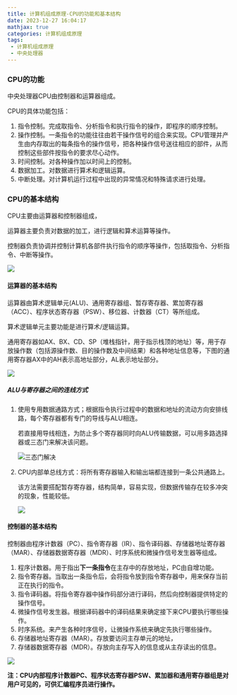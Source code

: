 ```yaml
---
title: 计算机组成原理-CPU的功能和基本结构
date: 2023-12-27 16:04:17
mathjax: true
categories: 计算机组成原理
tags:
 - 计算机组成原理
 - 中央处理器
---
```


<meta name="referrer" content="no-referrer"/>

### CPU的功能

中央处理器CPU由控制器和运算器组成。

CPU的具体功能包括：

1. 指令控制。完成取指令、分析指令和执行指令的操作，即程序的顺序控制。
2. 操作控制。一条指令的功能往往由若干操作信号的组合来实现。CPU管理并产生由内存取出的每条指令的操作信号，把各种操作信号送往相应的部件，从而控制这些部件按指令的要求尽心动作。
3. 时间控制。对各种操作加以时间上的控制。
4. 数据加工。对数据进行算术和逻辑运算。
5. 中断处理。对计算机运行过程中出现的异常情况和特殊请求进行处理。



### CPU的基本结构

CPU主要由运算器和控制器组成，

运算器主要负责对数据的加工，进行逻辑和算术运算等操作。

控制器负责协调并控制计算机各部件执行指令的顺序等操作，包括取指令、分析指令、中断等操作。

![](https://img-blog.csdnimg.cn/direct/dcbe30f1f6f743b59fe2e6cf8fcf6c70.png)



#### 运算器的基本结构

运算器由算术逻辑单元(ALU)、通用寄存器组、暂存寄存器、累加寄存器（ACC）、程序状态寄存器（PSW）、移位器、计数器（CT）等所组成。

算术逻辑单元主要功能是进行算术/逻辑运算。

通用寄存器如AX、BX、CD、SP（堆栈指针，用于指示栈顶的地址）等，用于存放操作数（包括源操作数、目的操作数及中间结果）和各种地址信息等，下图的通用寄存器AX中的AH表示高地址部分，AL表示地址部分。

![](https://img-blog.csdnimg.cn/direct/c591b4a6866b470f91fe2e575f79e8f6.png)

##### ALU与寄存器之间的连线方式

1. 使用专用数据通路方式；根据指令执行过程中的数据和地址的流动方向安排线路，每个寄存器都有专门的导线与ALU相连。

   若直接用导线相连，为防止多个寄存器同时向ALU传输数据，可以用多路选择器或三态门来解决该问题。

   ![三态门解决](https://img-blog.csdnimg.cn/direct/bb40888c18d6492aabd7dac483d4d183.png)

2. CPU内部单总线方式：将所有寄存器输入和输出端都连接到一条公共通路上。

   该方法需要搭配暂存寄存器，结构简单，容易实现，但数据传输存在较多冲突的现象，性能较低。

   ![](https://img-blog.csdnimg.cn/direct/742d185be2f64c98a1dab41f030b08d8.png)

   



#### 控制器的基本结构

控制器由程序计数器（PC）、指令寄存器（IR）、指令译码器、存储器地址寄存器（MAR）、存储器数据寄存器（MDR）、时序系统和微操作信号发生器等组成。

1. 程序计数器。用于指出**下一条指令**在主存中的存放地址，PC由自增功能。
2. 指令寄存器。当取出一条指令后，会将指令放到指令寄存器中，用来保存当前正在执行的指令。
3. 指令译码器。将指令寄存器中操作码部分进行译码，然后向控制器提供特定的操作信号。
4. 微操作信号发生器。根据译码器中的译码结果来确定接下来CPU要执行哪些操作。
5. 时序系统。来产生各种时序信号，让微操作系统来确定先执行哪些操作。
6. 存储器地址寄存器（MAR）。存放要访问主存单元的地址，
7. 存储器数据寄存器（MDR）。存放向主存写入的信息或从主存读出的信息。

![](https://img-blog.csdnimg.cn/direct/5d10de8ab4f6449797f0b0df55f55802.png)



**注：CPU内部程序计数器PC、程序状态寄存器PSW、累加器和通用寄存器组是对用户可见的，可供汇编程序员进行操作。**
